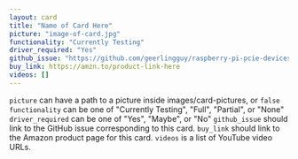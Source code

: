 ```yaml
---
layout: card
title: "Name of Card Here"
picture: "image-of-card.jpg"
functionality: "Currently Testing"
driver_required: "Yes"
github_issue: "https://github.com/geerlingguy/raspberry-pi-pcie-devices/issues/ID-here"
buy_link: https://amzn.to/product-link-here
videos: []
---
```

`picture` can have a path to a picture inside images/card-pictures, or `false`
`functionality` can be one of "Currently Testing", "Full", "Partial", or "None"
`driver_required` can be one of "Yes", "Maybe", or "No"
`github_issue` should link to the GitHub issue corresponding to this card.
`buy_link` should link to the Amazon product page for this card.
`videos` is a list of YouTube video URLs.

